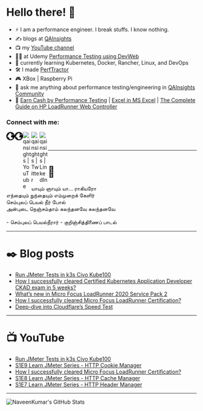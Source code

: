 # Hello there! 👋

* ⚡ I am a performance engineer. I break stuffs. I know nothing.  
* ✍️ blogs at [QAInsights](https://qainsights.com)  
* 📺 my [YouTube channel](https://qain.si/youtube)  
* 👨‍🏫 at Udemy [Performance Testing using DevWeb](https://qain.si/devweb)  
* 🌱 currently learning Kubernetes, Docker, Rancher, Linux, and DevOps  
* 🛠 I made [PerfTractor](https://perftractor.xyz)
* 🎮 XBox | Raspberry Pi
* 💬 ask me anything about performance testing/engineering in [QAInsights Community](https://community.qainsights.com/)
* 📘 [Earn Cash by Performance Testing](https://amzn.to/3g0rOPF) | [Excel in MS Excel](https://amzn.to/3atvJDL) | [The Complete Guide on HP LoadRunner Web Controller](https://amzn.to/3aviYZ4)

### Connect with me:

[<img align="left" alt="qainsights.com" width="22px" src="https://raw.githubusercontent.com/iconic/open-iconic/master/svg/globe.svg" />][website]
[<img align="left" alt="qainsights.com" width="22px" src="https://raw.githubusercontent.com/iconic/open-iconic/master/svg/globe.svg" />][community]
[<img align="left" alt="qainsights | YouTube" width="22px" src="https://cdn.jsdelivr.net/npm/simple-icons@v3/icons/youtube.svg" />][youtube]
[<img align="left" alt="qainsights | Twitter" width="22px" src="https://cdn.jsdelivr.net/npm/simple-icons@v3/icons/twitter.svg" />][twitter]
[<img align="left" alt="qainsights | LinkedIn" width="22px" src="https://cdn.jsdelivr.net/npm/simple-icons@v3/icons/linkedin.svg" />][linkedin]

<br />
<br />

---
# 📜 
<p style="text-align: left">
யாயும் ஞாயும் யா... ராகியரோ  <br>
எந்தையும் நுந்தையும் எம்முறைக் கேளிர்  <br>
செம்புலப் பெயல் நீர் போல்  <br>
அன்புடை நெஞ்சம்தாம் கலந்தனவே கலந்தனவே  <br><br>
- செம்புலப் பெயல்நீரார் - குறிஞ்சித்திணைப் பாடல்  
</p>

---

# ✒️ Blog posts
<!-- BLOG-POST-LIST:START -->
- [Run JMeter Tests in k3s Civo Kube100](https://qainsights.com/run-jmeter-tests-in-k3s-civo-kube100/)
- [How I successfully cleared Certified Kubernetes Application Developer CKAD exam in 5 weeks?](https://qainsights.com/how-i-successfully-cleared-certified-kubernetes-application-developer-ckad-exam-in-5-weeks/)
- [What’s new in Micro Focus LoadRunner 2020 Service Pack 2](https://qainsights.com/whats-new-in-micro-focus-loadrunner-2020-service-pack-2/)
- [How I successfully cleared Micro Focus LoadRunner Certification?](https://qainsights.com/how-i-successfully-cleared-micro-focus-loadrunner-certification/)
- [Deep-dive into Cloudflare’s Speed Test](https://qainsights.com/deep-dive-into-cloudflares-speed-test/)
<!-- BLOG-POST-LIST:END -->

---

# 📺 YouTube
<!-- YOUTUBE:START -->
- [Run JMeter Tests in k3s Civo Kube100](https://www.youtube.com/watch?v=KJmHIzSQI1Y)
- [S1E9 Learn JMeter Series - HTTP Cookie Manager](https://www.youtube.com/watch?v=CbAUpTSwwrg)
- [How I successfully cleared Micro Focus LoadRunner Certification?](https://www.youtube.com/watch?v=6ZYszrKfaCg)
- [S1E8 Learn JMeter Series - HTTP Cache Manager](https://www.youtube.com/watch?v=_KBHytyqXlk)
- [S1E7 Learn JMeter Series - HTTP Header Manager](https://www.youtube.com/watch?v=2zvfnTaMeuM)
<!-- YOUTUBE:END -->

---

![NaveenKumar's GitHub Stats](https://github-readme-stats.vercel.app/api?username=qainsights&show_icons=true&theme=dracula)

[website]: https://qainsights.com
[twitter]: https://twitter.com/qainsights
[youtube]: https://youtube.com/qainsights
[linkedin]: https://linkedin.com/in/naveenkumarn
[community]: https://community.qainsights.com/
